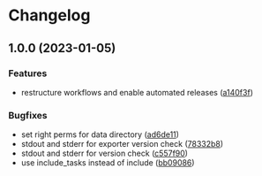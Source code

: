 # Changelog

## 1.0.0 (2023-01-05)


### Features

* restructure workflows and enable automated releases ([a140f3f](https://github.com/rolehippie/postgresql/commit/a140f3f86d048f0ddfc200bc11b6081d5b8f2510))


### Bugfixes

* set right perms for data directory ([ad6de11](https://github.com/rolehippie/postgresql/commit/ad6de11ba77625682aeed0152399964032d4ebea))
* stdout and stderr for exporter version check ([78332b8](https://github.com/rolehippie/postgresql/commit/78332b83ac0f692103b686e09e2622665e1252f7))
* stdout and stderr for version check ([c557f90](https://github.com/rolehippie/postgresql/commit/c557f90af2e8a8665d1aa419d776309fc87acd9c))
* use include_tasks instead of include ([bb09086](https://github.com/rolehippie/postgresql/commit/bb0908695f39bf52476876d27dd79de706ceaf54))
